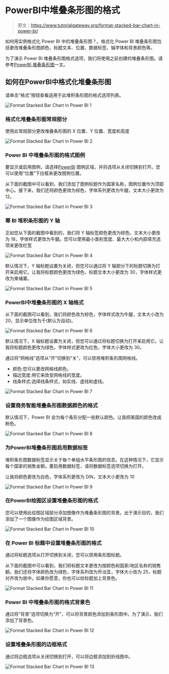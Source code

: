 # PowerBI中堆叠条形图的格式

> 原文：<https://www.tutorialgateway.org/format-stacked-bar-chart-in-power-bi/>

如何用实例格式化 Power BI 中的堆叠条形图？。格式化 Power BI 堆叠条形图包括更改堆叠条形图颜色、标题文本、位置、数据标签、轴字体和背景颜色等。

为了演示 Power BI 堆叠条形图格式选项，我们将使用之前创建的堆叠条形图。请参考[PowerBI 堆叠条形图](https://www.tutorialgateway.org/power-bi-stacked-bar-chart/)一文。

## 如何在PowerBI中格式化堆叠条形图

请单击“格式”按钮查看适用于此堆积条形图的格式选项列表。

![Format Stacked Bar Chart in Power BI 1](img/be913840431a8b83a244dba0d5a7cb4d.png)

### 格式化堆叠条形图常规部分

使用此常规部分更改堆叠条形图的 X 位置、Y 位置、宽度和高度

![Format Stacked Bar Chart in Power BI 2](img/b12021088d9ea6e79b1f7bf7552fbdd5.png)

### Power BI 中堆叠条形图的格式图例

要显示或启用图例，请选择[PowerBI](https://www.tutorialgateway.org/power-bi-tutorial/) 图例区域，并将选项从关闭切换到打开。您可以使用“位置”下拉框来更改图例位置。

从下面的截图中可以看到，我们添加了图例标题作为国家名称，图例位置作为顶部中心。接下来，我们还将颜色更改为棕色，字体系列更改为牛腿，文本大小更改为 12。

![Format Stacked Bar Chart in Power BI 3](img/aab6d3277be97304b34b0562435cee4b.png)

### 幂 BI 堆积条形图的 Y 轴

正如您从下面的截图中看到的，我们将 Y 轴标签颜色更改为棕色，文本大小更改为 18，字体样式更改为牛腿。您可以使用最小类别宽度、最大大小和内部填充选项来更改栏宽

![Format Stacked Bar Chart in Power BI 4](img/2e06e9ae2f5054f435733630dcfb2c31.png)

默认情况下，Y 轴标题设置为关闭，但您可以通过将 Y 轴部分下的标题切换为打开来启用它。让我将标题颜色更改为绿色，标题文本大小更改为 30，字体样式更改为柬埔寨。

![Format Stacked Bar Chart in Power BI 5](img/49a8d8a8a683aff3422007500ce733fc.png)

### PowerBI中堆叠条形图的 X 轴格式

从下面的截图可以看到，我们将颜色改为棕色，字体样式改为牛腿，文本大小改为 20，显示单位改为千(默认为自动)。

![Format Stacked Bar Chart in Power BI 6](img/2a487dd23222052e5f3f69b545a3dd06.png)

默认情况下，X 轴标题设置为关闭，但您可以通过将标题切换为打开来启用它。让我将标题颜色更改为绿色，字体样式更改为红色，字体大小更改为 30。

通过将“网格线”选项从“开”切换到“关”，可以禁用堆积条形图网格线。

*   颜色:您可以更改网格线颜色。
*   描边宽度:用它来改变网格线的宽度。
*   线条样式:选择线条样式，如实线、虚线和虚线。

![Format Stacked Bar Chart in Power BI 7](img/2e9fdf7b53d0a173cf477dfdeedc0bf8.png)

### 设置商务智能堆叠条形图数据颜色的格式

默认情况下，Power BI 会为每个条形分配一些默认颜色。让我把美国的颜色改成粉色。

![Format Stacked Bar Chart in Power BI 8](img/627da264083b215966281e35d1daf1ad.png)

### 为PowerBI堆叠条形图启用数据标签

堆积条形图数据标签显示关于每个单组水平条形图的信息。在这种情况下，它显示每个国家的销售金额。要启用数据标签，请将数据标签选项切换为打开。

让我将颜色更改为白色，字体系列更改为 DIN，文本大小更改为 10

![Format Stacked Bar Chart in Power BI 9](img/ce03ea05cd3bf4fbbe6c36091f7091ac.png)

### 在PowerBI绘图区设置堆叠条形图的格式

您可以使用此绘图区域部分添加图像作为堆叠条形图的背景。出于演示目的，我们添加了一个图像作为绘图区域背景。

![Format Stacked Bar Chart in Power BI 10](img/bb3b8b5656ce650193a010b8757ca801.png)

### 在 Power BI 标题中设置堆叠条形图的格式

通过将标题选项从打开切换到关闭，您可以禁用条形图标题。

从下面的截图中可以看到，我们将标题文本更改为按颜色和国家/地区名称的销售额。我们还将字体颜色改为绿色，字体系列改为乔治亚，字体大小改为 25，标题对齐改为居中。如果你愿意，你也可以给标题加上背景色。

![Format Stacked Bar Chart in Power BI 11](img/5b177986d936d1c59799140c6a64b9d1.png)

### Power BI 中堆叠条形图的格式背景色

通过将“背景”选项切换为“开”，可以将背景颜色添加到条形图中。为了演示，我们添加了背景色。

![Format Stacked Bar Chart in Power BI 12](img/9409e524cccbed28c8d09ddb90e049a6.png)

### 设置堆叠条形图的边框格式

通过将边框选项从关闭切换到打开，可以将边框添加到折线图中。

![Format Stacked Bar Chart in Power BI 13](img/cc49bb73cff7be5774f8e662f6aa1278.png)